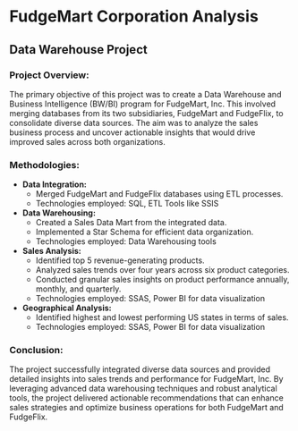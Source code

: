 # FudgeMart Corporation Analysis

## Data Warehouse Project

### Project Overview:
The primary objective of this project was to create a Data Warehouse and Business Intelligence (BW/BI) program for FudgeMart, Inc. This involved merging databases from its two subsidiaries, FudgeMart and FudgeFlix, to consolidate diverse data sources. The aim was to analyze the sales business process and uncover actionable insights that would drive improved sales across both organizations.

### Methodologies:
- **Data Integration:**
  - Merged FudgeMart and FudgeFlix databases using ETL processes.
  - Technologies employed: SQL, ETL Tools like SSIS
- **Data Warehousing:**
  - Created a Sales Data Mart from the integrated data.
  - Implemented a Star Schema for efficient data organization.
  - Technologies employed: Data Warehousing tools 
- **Sales Analysis:**
  - Identified top 5 revenue-generating products.
  - Analyzed sales trends over four years across six product categories.
  - Conducted granular sales insights on product performance annually, monthly, and quarterly.
  - Technologies employed: SSAS, Power BI for data visualization
- **Geographical Analysis:**
  - Identified highest and lowest performing US states in terms of sales.
  - Technologies employed: SSAS, Power BI for data visualization


### Conclusion:
The project successfully integrated diverse data sources and provided detailed insights into sales trends and performance for FudgeMart, Inc. By leveraging advanced data warehousing techniques and robust analytical tools, the project delivered actionable recommendations that can enhance sales strategies and optimize business operations for both FudgeMart and FudgeFlix.
